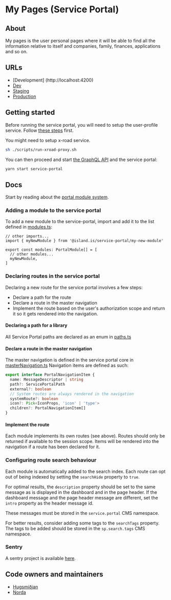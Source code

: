 # My Pages (Service Portal)

## About

My pages is the user personal pages where it will be able to find all the information relative to itself and companies, family, finances, applications and so on.

## URLs

- [Development] (http://localhost:4200)
- [Dev](https://beta.dev01.devland.is/minarsidur)
- [Staging](https://beta.staging01.devland.is/minarsidur)
- [Production](https://island.is/minarsidur)

## Getting started

Before running the service portal, you will need to setup the user-profile service. Follow [these steps](../services/user-profile/README.md#initial-setup) first.

You might need to setup x-road service.

```bash
sh ./scripts/run-xroad-proxy.sh
```

You can then proceed and start [the GraphQL API](../api/README.md#getting-started) and the service portal:

```bash
yarn start service-portal
```

## Docs

Start by reading about the [portal module system](../../libs/portals/core/README.md).

### Adding a module to the service portal

To add a new module to the service-portal, import and add it to the list defined in [modules.ts](./src/store/modules.ts):

```tsx
// other imports...
import { myNewModule } from '@island.is/service-portal/my-new-module'

export const modules: PortalModule[] = [
  // other modules...
  myNewModule,
]
```

### Declaring routes in the service portal

Declaring a new route for the service portal involves a few steps:

- Declare a path for the route
- Declare a route in the master navigation
- Implement the route based on the user's authorization scope and return it so it gets rendered into the navigation.

#### Declaring a path for a library

All Service Portal paths are declared as an enum in [paths.ts](../../libs/service-portal/core/src/lib/navigation/paths.ts)

#### Declare a route in the master navigation

The master navigation is defined in the service portal core in [masterNavigation.ts](../../libs/service-portal/core/src/lib/navigation/masterNavigation.ts)
Navigation items are defined as such:

```typescript
export interface PortalNavigationItem {
  name: MessageDescriptor | string
  path?: ServicePortalPath
  external?: boolean
  // System routes are always rendered in the navigation
  systemRoute?: boolean
  icon?: Pick<IconProps, 'icon' | 'type'>
  children?: PortalNavigationItem[]
}
```

#### Implement the route

Each module implements its own routes (see above). Routes should only be returned if available to the session scope. Items will be rendered into the navigation if a route has been declared for it.

### Configuring route search behaviour

Each module is automatically added to the search index. Each route can opt out of being indexed by setting the `searchHide` property to `true`.

For optimal results, the `description` property should be set to the same message as is displayed in the dashboard and in the page header. If the dashboard message and the page header message are different, set the `intro` property as the header message id. 

These messages must be stored in the `service.portal` CMS namespace.

For better results, consider adding some tags to the `searchTags` property. The tags to be added should be stored in the `sp.search.tags` CMS namespace.

### Sentry

A sentry project is available [here](https://sentry.io/organizations/island_is/issues/?project=5501494).

## Code owners and maintainers

- [Hugsmiðjan](https://github.com/orgs/island-is/teams/hugsmidjan)
- [Norda](https://github.com/orgs/island-is/teams/norda/members)
